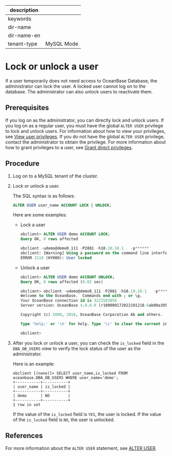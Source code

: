 | description ||
|---|---|
| keywords ||
| dir-name ||
| dir-name-en ||
| tenant-type | MySQL Mode |

# Lock or unlock a user

If a user temporarily does not need access to OceanBase Database, the administrator can lock the user. A locked user cannot log on to the database. The administrator can also unlock users to reactivate them.

## Prerequisites

If you log on as the administrator, you can directly lock and unlock users. If you log on as a regular user, you must have the global `ALTER USER` privilege to lock and unlock users. For information about how to view your privileges, see [View user privileges](../200.permission-of-mysql-mode/400.view-user-permissions-of-mysql-mode.md). If you do not have the global `ALTER USER` privilege, contact the administrator to obtain the privilege. For more information about how to grant privileges to a user, see [Grant direct privileges](200.authority-of-mysql-mode.md).

## Procedure

1. Log on to a MySQL tenant of the cluster.

2. Lock or unlock a user.

   The SQL syntax is as follows:

   ```sql
   ALTER USER user_name ACCOUNT LOCK | UNLOCK;
   ```

   Here are some examples:

   * Lock a user

      ```sql
      obclient> ALTER USER demo ACCOUNT LOCK;
      Query OK, 0 rows affected

      obclient -udemo@demo0_111 -P2881 -h10.10.10.1   -p******
      obclient: [Warning] Using a password on the command line interface can be insecure.
      ERROR 3118 (HY000): User locked
      ```

   * Unlock a user

      ```sql
      obclient> ALTER USER demo ACCOUNT UNLOCK;
      Query OK, 0 rows affected (0.02 sec)

      obclient> obclient -udemo@demo0_111 -P2881 -h10.10.10.1   -p******
      Welcome to the OceanBase.  Commands end with ; or \g.
      Your OceanBase connection id is 3221583856
      Server version: OceanBase 4.0.0.0 (r100000172022101218-6ab80a3950710941946c004d805fcfded7a4aa2c) (Built Oct 12 2022 18:43:39)

      Copyright (c) 2000, 2018, OceanBase Corporation Ab and others.

      Type 'help;' or '\h' for help. Type '\c' to clear the current input statement.

      obclient>
      ```

3. After you lock or unlock a user, you can check the `is_locked` field in the `DBA_OB_USERS` view to verify the lock status of the user as the administrator.

   Here is an example:

   ```shell
   obclient [(none)]> SELECT user_name,is_locked FROM oceanbase.DBA_OB_USERS WHERE user_name='demo';
   +-----------+-----------+
   | user_name | is_locked |
   +-----------+-----------+
   | demo      | NO        |
   +-----------+-----------+
   1 row in set
   ```

   If the value of the `is_locked` field is `YES`, the user is locked. If the value of the `is_locked` field is `NO`, the user is unlocked.

## References

For more information about the `ALTER USER` statement, see [ALTER USER](../../../../../700.reference/500.sql-reference/100.sql-syntax/200.common-tenant-of-mysql-mode/600.sql-statement-of-mysql-mode/1800.alter-user-of-mysql-mode.md).
